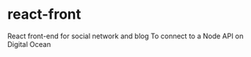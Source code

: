 # react-front
React front-end for social network and blog
To connect to a Node API on Digital Ocean
